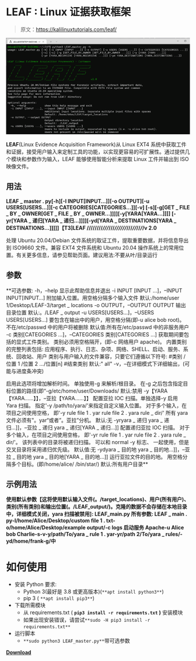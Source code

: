 # LEAF : Linux 证据获取框架

> 原文：<https://kalilinuxtutorials.com/leaf/>

[![](img/375f39729b25df7fec7a780093684d9a.png)](https://blogger.googleusercontent.com/img/b/R29vZ2xl/AVvXsEiZ99SQJ-PTVe3D4sWNwynrQ5xzXgAl9aR9fxnaXkgobFuqaLTCfnxbIWyWIX0xR6AXmNDvm6O9efzPCOHIPNhwlEY6EaQVhFwumir7qe11v01urKSwFK6cqiofyOfXm88_Kxj4CfdZQXJPVWU4_3Wg_m8ZYSgYL1huCRQ6TUVxSMLe88WY8OFYrcho/s728/Screenshot-2022-05-06-093727%20(1).png)

**LEAF**(Linux Evidence Acquisition Framework)从 Linux EXT4 系统中获取工件和证据，接受用户输入来定制工具的功能，以实现更容易的可扩展性。通过提供几个模块和参数作为输入，LEAF 能够使用智能分析来提取 Linux 工件并输出到 ISO 映像文件。

## 用法

**LEAF _ master . py[-h][-I INPUT[INPUT…]][-o OUTPUT][-u USERS[USERS…]][-c CATEGORIES[CATEGORIES…]][-v]
[-s][-g[GET _ FILE _ BY _ OWNER[GET _ FILE _ BY _ OWNER…]]]][-y[YARA[YARA…]]]]
[-yr[YARA _ 递归[YARA _ 递归…]]]][-yd[YARA _ DESTINATIONS[YARA _ DESTINATIONS…]]]]]【T3]LEAF
////////*///*///*_//////_*///*//*//*/*/v 2.0**

处理 Ubuntu 20.04/Debian 文件系统的取证工件，提取重要数据，并将信息导出到 ISO9660 文件。兼容 EXT4 文件系统和 Ubuntu 20.04 操作系统上的常用位置。有关更多信息，请参见帮助页面。建议用法:不要从叶/目录运行

## 参数

**可选参数:
-h，–help 显示此帮助信息并退出
-i INPUT [INPUT …]，–INPUT INPUT[INPUT…]
附加输入位置。用空格分隔多个输入文件
默认:/home/user 1/Desktop/LEAF-3/target _ locations
-o OUTPUT，–OUTPUT OUTPUT
输出目录位置
默认:。/LEAF _ output
-u USERS[USERS…]，–USERS USERS[USERS…]
要包含在输出中的用户，用空格分隔(即-u alice bob root)。
不在/etc/passwd 中的用户将被删除
默认值:所有在/etc/passwd 中的非服务用户
-c 类别[CATEGORIES …]，–CATEGORIES 类别[CATEGORIES …]
获取期间要包括的显式工件类别。
类别必须用空格隔开，(即-c 网络用户 apache)。
内置类别的完整列表包括:
应用程序、执行、日志、杂项、网络、SHELL、启动、服务、系统、回收站、用户
类别与用户输入的文件兼容，只要它们遵循以下符号:
#类别
/位置 1
/位置 2
…/位置[n]
#结束类别
默认:" all"
-v，–在详细模式下详细输出，(可能与进度条冲突)

启用此选项将增加解析时间。
单独使用-g 来解析/根目录。
在-g 之后包含指定目标位置的路径(即“-g/etc/home/user/Downloads/
默认:禁用
-y【YARA【YARA……】】，–亚拉【YARA……】】
配置亚拉 IOC 扫描。单独选择-y 启用 Yara 扫描。
指定'-y /path/to/yara/'来指定自定义输入位置。
对于多个输入，在项目之间使用空格，
即'-y rule file 1 . yar rule file 2 . yara rule _ dir/'
所有 yara 文件必须有"。yar“或者”。亚拉”分机。
默认:无
-yryara _ 递归 yara _ 递归…]]，–亚拉 _ 递归 yara _ 递归[YARA _ 递归…]]
配置递归亚拉 IOC 扫描。
对于多个输入，在项目之间使用空格，
即'-yr rule file 1 . yar rule file 2 . yara rule _ dir/'。
该列表中的目录将被递归扫描。
可以和 normal -y 标志、
一起使用，但是交叉目录将采用递归优先级。
默认值:无
-ydyara _ 目的地 yara _ 目的地…]]，–亚拉 _ 目的地 yara _ 目的地[YARA _ 目的地…]]
运行亚拉文件的目的地。
用空格分隔多个目标。(即/home/alice/ /bin/star/)
默认:所有用户目录**

## 示例用法

**使用默认参数【这将使用默认输入文件(。/target_locations)、用户(所有用户)、类别(所有类别)和输出位置(。/LEAF_output/)。克隆的数据不会存储在本地目录中，详细模式关闭，yara 扫描被禁用]:
LEAF_main.py
所有参数:
LEAF _ main . py-I/home/Alice/Desktop/custom file 1 . txt-o/home/Alice/Desktop/example output/-c logs 启动服务 Apache-u Alice bob Charlie-s-v-y/path/To/yara _ rule 1 . yar-yr/path 2/To/yara _ rules/-yd/home/frank-g/中**

# 如何使用

*   安装 Python 要求:
    *   Python 3(最好是 3.8 或更高版本)(`**apt install python3**`)
    *   pip 3 ( `**apt install pip3**`)
*   下载所需模块
    *   从 requirements.txt ( **`pip3 install -r requirements.txt` )** 安装模块
    *   如果出现安装错误，请尝试`**sudo -H pip3 install -r requirements.txt**`
*   运行脚本
    *   `**sudo python3 LEAF_master.py**`带可选参数

[**Download**](https://github.com/alex-cart/LEAF)